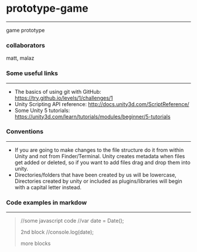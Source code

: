 # prototype-game
----------------
game prototype

### collaborators
matt, malaz

### Some useful links
------------
- The basics of using git with GitHub: https://try.github.io/levels/1/challenges/1
- Unity Scripting API reference: http://docs.unity3d.com/ScriptReference/
- Some Unity 5 tutorials: https://unity3d.com/learn/tutorials/modules/beginner/5-tutorials

### Conventions
---------------
- If you are going to make changes to the file structure do it from within Unity and not from Finder/Terminal. Unity creates metadata when files get added or deleted, so if you want to add files drag and drop them into unity.
- Directories/folders that have been created by us will be lowercase, Directories created by unity or included as plugins/libraries will begin with a capital letter instead.


### Code examples in markdow
----------------------------
>//some javascript code
>//var date = Date();
>
>2nd block
>//console.log(date);
>
>more blocks

